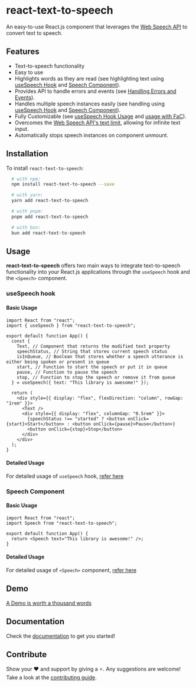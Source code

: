 # react-text-to-speech

An easy-to-use React.js component that leverages the [Web Speech API](https://developer.mozilla.org/en-US/docs/Web/API/Web_Speech_API) to convert text to speech.

## Features

- Text-to-speech functionality
- Easy to use
- Highlights words as they are read (see highlighting text using [useSpeech Hook](/docs/usage/useSpeech#highlight-text) and [Speech Component](/docs/usage/speech#highlight-text)).
- Provides API to handle errors and events (see [Handling Errors and Events](/docs/usage/useSpeech#handling-errors-and-events)).
- Handles multiple speech instances easily (see handling using [useSpeech Hook](/docs/usage/useSpeech#multiple-instance-usage) and [Speech Component](/docs/usage/speech#multiple-instance-usage)).
- Fully Customizable (see [useSpeech Hook Usage](/docs/usage/useSpeech) and [usage with FaC](/docs/usage/speech#full-customization)).
- Overcomes the [Web Speech API's text limit](https://developer.mozilla.org/en-US/docs/Web/API/SpeechSynthesisUtterance/text), allowing for infinite text input.
- Automatically stops speech instances on component unmount.

## Installation

To install `react-text-to-speech`:

```bash
  # with npm:
  npm install react-text-to-speech --save

  # with yarn:
  yarn add react-text-to-speech

  # with pnpm:
  pnpm add react-text-to-speech

  # with bun:
  bun add react-text-to-speech
```

## Usage

**react-text-to-speech** offers two main ways to integrate text-to-speech functionality into your React.js applications through the `useSpeech` hook and the `<Speech>` component.

### useSpeech hook

#### Basic Usage

```tsx
import React from "react";
import { useSpeech } from "react-text-to-speech";

export default function App() {
  const {
    Text, // Component that returns the modified text property
    speechStatus, // String that stores current speech status
    isInQueue, // Boolean that stores whether a speech utterance is either being spoken or present in queue
    start, // Function to start the speech or put it in queue
    pause, // Function to pause the speech
    stop, // Function to stop the speech or remove it from queue
  } = useSpeech({ text: "This library is awesome!" });

  return (
    <div style={{ display: "flex", flexDirection: "column", rowGap: "1rem" }}>
      <Text />
      <div style={{ display: "flex", columnGap: "0.5rem" }}>
        {speechStatus !== "started" ? <button onClick={start}>Start</button> : <button onClick={pause}>Pause</button>}
        <button onClick={stop}>Stop</button>
      </div>
    </div>
  );
}
```

#### Detailed Usage

For detailed usage of `useSpeech` hook, [refer here](https://rtts.vercel.app/docs/usage/useSpeech)

### Speech Component

#### Basic Usage

```tsx
import React from "react";
import Speech from "react-text-to-speech";

export default function App() {
  return <Speech text="This library is awesome!" />;
}
```

#### Detailed Usage

For detailed usage of `<Speech>` component, [refer here](https://rtts.vercel.app/docs/usage/speech)

## Demo

[A Demo is worth a thousand words](https://rtts.vercel.app/demo)

## Documentation

Check the [documentation](https://rtts.vercel.app/docs) to get you started!

## Contribute

Show your ❤️ and support by giving a ⭐. Any suggestions are welcome! Take a look at the [contributing guide](https://github.com/SahilAggarwal2004/react-text-to-speech/blob/master/CONTRIBUTING.md).
